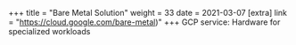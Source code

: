+++
title = "Bare Metal Solution"
weight = 33
date = 2021-03-07
[extra]
link = "https://cloud.google.com/bare-metal)"
+++
GCP service: Hardware for specialized workloads

